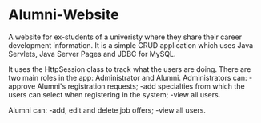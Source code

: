 # Alumni-Website

A website for ex-students of a univeristy where they share their career development information.
It is a simple CRUD application which uses Java Servlets, Java Server Pages and JDBC for MySQL.

It uses the HttpSession class to track what the users are doing.
There are two main roles in the app: Administrator and Alumni.
Administrators can:
-approve Alumni's registration requests;
-add specialties from which the users can select when registering in the system;
-view all users.

Alumni can:
-add, edit and delete job offers;
-view all users.
